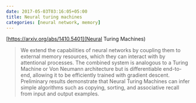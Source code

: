 ```yaml
---
date: 2017-05-03T03:16:05+05:00
title: Neural turing machines
categories: [neural network, memory]
---
```

[https://arxiv.org/abs/1410.5401](Neural Turing Machines)

> We extend the capabilities of neural networks by coupling them to external memory resources, which they can interact with by attentional processes. The combined system is analogous to a Turing Machine or Von Neumann architecture but is differentiable end-to-end, allowing it to be efficiently trained with gradient descent. Preliminary results demonstrate that Neural Turing Machines can infer simple algorithms such as copying, sorting, and associative recall from input and output examples.
